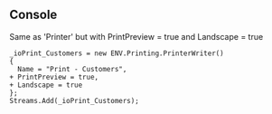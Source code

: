 ﻿## Console

Same as 'Printer' but with PrintPreview = true and Landscape = true

```csdiff
_ioPrint_Customers = new ENV.Printing.PrinterWriter()
{
  Name = "Print - Customers",
+ PrintPreview = true,
+ Landscape = true
};
Streams.Add(_ioPrint_Customers);
```